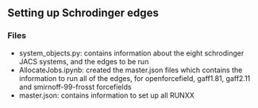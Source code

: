 Setting up Schrodinger edges
----------------------------


### Files
- system_objects.py: contains information about the eight schrodinger JACS systems, and the edges to be run
- AllocateJobs.ipynb: created the master.json files which contains the information to run all of the edges, for openforcefield, gaff1.81, gaff2.11 and smirnoff-99-frosst forcefields
- master.json: contains information to set up all RUNXX
